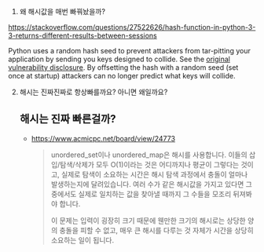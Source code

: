 1. 왜 해시값을 매번 빠꿔놨을까?

https://stackoverflow.com/questions/27522626/hash-function-in-python-3-3-returns-different-results-between-sessions

Python uses a random hash seed to prevent attackers from tar-pitting your application by sending you keys designed to collide. See the [original vulnerability disclosure](http://www.ocert.org/advisories/ocert-2011-003.html). By offsetting the hash with a random seed (set once at startup) attackers can no longer predict what keys will collide.

2. 해시는 진짜진짜로 항상빠를까요? 아니면 왜일까요?

   ## 해시는 진짜 빠른걸까?

   - https://www.acmicpc.net/board/view/24773

     > unordered_set이나 unordered_map은 해시를 사용합니다. 이들의 삽입/탐색/삭제가 모두 O(1)이라는 것은 어디까지나 평균이 그렇다는 것이고, 실제로 탐색이 소요하는 시간은 해시 탐색 과정에서 충돌이 얼마나 발생하는지에 달려있습니다. 여러 수가 같은 해시값을 가지고 있다면 그 중에서도 실제로 일치하는 값을 찾아낼 때까지 그 수들을 모조리 뒤져봐야 합니다.
     >
     > 이 문제는 입력이 굉장히 크기 때문에 웬만한 크기의 해시로는 상당한 양의 충돌을 피할 수 없고, 매우 큰 해시를 다루는 것 자체가 시간을 상당히 소요하는 일이 됩니다.